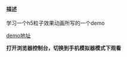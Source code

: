 #### 描述
学习一个h5粒子效果动画所写的一个demo

[demo地址](https://cuijing1031.github.com/demo/particles)

**打开浏览器控制台，切换到手机模拟器模式下观看**